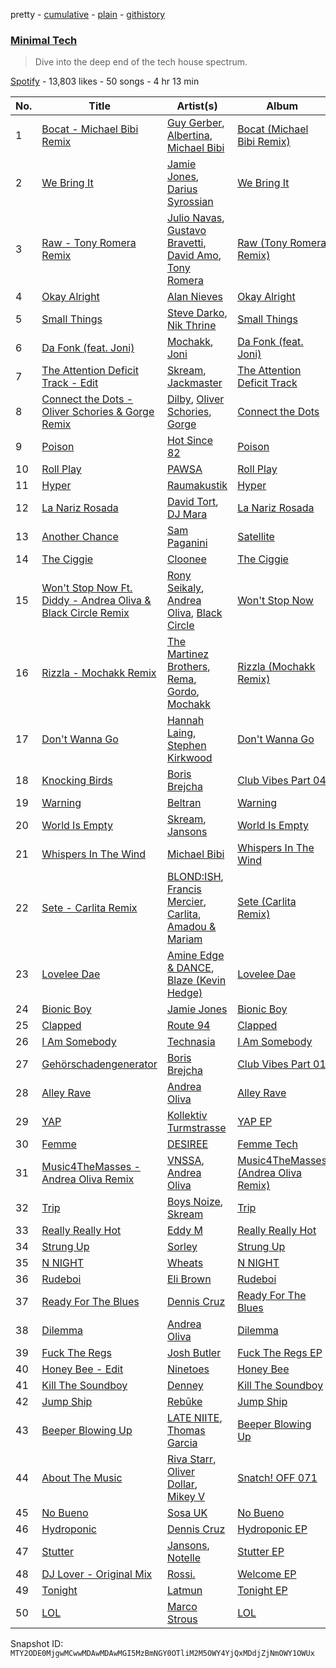 pretty - [cumulative](/playlists/cumulative/37i9dQZF1DWSI21IGRaeuC.md) - [plain](/playlists/plain/37i9dQZF1DWSI21IGRaeuC) - [githistory](https://github.githistory.xyz/mackorone/spotify-playlist-archive/blob/main/playlists/plain/37i9dQZF1DWSI21IGRaeuC)

### [Minimal Tech](https://open.spotify.com/playlist/37i9dQZF1DWSI21IGRaeuC)

> Dive into the deep end of the tech house spectrum.

[Spotify](https://open.spotify.com/user/spotify) - 13,803 likes - 50 songs - 4 hr 13 min

| No. | Title | Artist(s) | Album | Length |
|---|---|---|---|---|
| 1 | [Bocat \- Michael Bibi Remix](https://open.spotify.com/track/1pea4MX31SSMy0PeQsme33) | [Guy Gerber](https://open.spotify.com/artist/3bqBkAzdPwEDe1JUvb7ZeC), [Albertina](https://open.spotify.com/artist/5Xr5eX0ZFi76JHaRDGh8pq), [Michael Bibi](https://open.spotify.com/artist/4cvdQRyHmkSQSakUrW2oxv) | [Bocat \(Michael Bibi Remix\)](https://open.spotify.com/album/7eFCcNOJPqwfcHfdfygATF) | 6:07 |
| 2 | [We Bring It](https://open.spotify.com/track/4J7cSix3jYkSc6n76TgxEJ) | [Jamie Jones](https://open.spotify.com/artist/4admDxmnri5Zco0xYrJ0ji), [Darius Syrossian](https://open.spotify.com/artist/6PDUdAoMV9dMy0wOt09Rsf) | [We Bring It](https://open.spotify.com/album/4rKPPgUL5T28e6YPPsTz5Y) | 6:08 |
| 3 | [Raw \- Tony Romera Remix](https://open.spotify.com/track/7lxbCUxQXJRkPQ1eErYZd3) | [Julio Navas](https://open.spotify.com/artist/1xTuChuImQkqK7A0aGaZqr), [Gustavo Bravetti](https://open.spotify.com/artist/3COgt6jQqmGpT8vM79C7R9), [David Amo](https://open.spotify.com/artist/6hnD17Gw6ohwryCf3D2AwD), [Tony Romera](https://open.spotify.com/artist/7GQsOji7pfixzkLt63awo5) | [Raw \(Tony Romera Remix\)](https://open.spotify.com/album/05RVsgf3zkK6pcTHFmoNkZ) | 3:37 |
| 4 | [Okay Alright](https://open.spotify.com/track/4yqFS96Lf0ktp4oauOuWAN) | [Alan Nieves](https://open.spotify.com/artist/0gwCVstfKWPEMibFf3MnyG) | [Okay Alright](https://open.spotify.com/album/653heyRt50TTV4QNhIYLEv) | 6:08 |
| 5 | [Small Things](https://open.spotify.com/track/11fsAfyLE6m6j1Zay5hpvF) | [Steve Darko](https://open.spotify.com/artist/7h9yW5sJS4vddfJ8nBSpxP), [Nik Thrine](https://open.spotify.com/artist/0CCV0w2pytcnTSGanKFJxB) | [Small Things](https://open.spotify.com/album/69kWU5hSeKRyZkhsh5snWS) | 4:49 |
| 6 | [Da Fonk \(feat\. Joni\)](https://open.spotify.com/track/6ryPKHgiz6MSGJ1wYqn28b) | [Mochakk](https://open.spotify.com/artist/0rTh1tAdrEbdKZBTiiAQSo), [Joni](https://open.spotify.com/artist/6nZ4pcLtZYblB2ZwD7qvwe) | [Da Fonk \(feat\. Joni\)](https://open.spotify.com/album/5t3QAcFlAa6hB08H976naz) | 6:06 |
| 7 | [The Attention Deficit Track \- Edit](https://open.spotify.com/track/4Quui2la1NwpqLDXUgi5tm) | [Skream](https://open.spotify.com/artist/2jbP92oFLWqPqogflK1wlW), [Jackmaster](https://open.spotify.com/artist/1VQgvnkH9rOB2YkNr1ovuB) | [The Attention Deficit Track](https://open.spotify.com/album/20PFDRbltmy3mHCn7vPl2Y) | 3:48 |
| 8 | [Connect the Dots \- Oliver Schories & Gorge Remix](https://open.spotify.com/track/3FWy6mQGJt44v0YmLU6ieG) | [Dilby](https://open.spotify.com/artist/7gOIcm4Mhn5wiKDUt7vY36), [Oliver Schories](https://open.spotify.com/artist/0iTjLBepeGaLgZS18kxgRq), [Gorge](https://open.spotify.com/artist/6Y3FCZA50anf3ukg9O7ZLq) | [Connect the Dots](https://open.spotify.com/album/2h2On3mD6WD2TTgeVjJxSj) | 6:43 |
| 9 | [Poison](https://open.spotify.com/track/1MeYeeJV7BUmp3Kf0wEmQe) | [Hot Since 82](https://open.spotify.com/artist/1tRBmMtER4fGrzrt8O9VpS) | [Poison](https://open.spotify.com/album/6WONhOrTC1hMcjVSPuAcr6) | 3:26 |
| 10 | [Roll Play](https://open.spotify.com/track/4szwPQ7ajXpyqykjtv6RLE) | [PAWSA](https://open.spotify.com/artist/4E0HD2PMY8kQJIjlShrLUS) | [Roll Play](https://open.spotify.com/album/20pvV7NCcoCn9kPlCxOB1s) | 3:23 |
| 11 | [Hyper](https://open.spotify.com/track/39pclaQXwUGiwcA47Hk3QF) | [Raumakustik](https://open.spotify.com/artist/0DH2O8Nvb5KxMaI9jCZUqW) | [Hyper](https://open.spotify.com/album/1l0vbfG18jQVRTiYUdEad8) | 3:43 |
| 12 | [La Nariz Rosada](https://open.spotify.com/track/3do6W1ZZXTJJKtlykfJygL) | [David Tort](https://open.spotify.com/artist/7Mlrzwh665lRUOEV1ZWyWu), [DJ Mara](https://open.spotify.com/artist/1OUuxQNvF1uRYOtLgv9Ood) | [La Nariz Rosada](https://open.spotify.com/album/2tSCpX7cYOsbZc09ABcBVt) | 4:40 |
| 13 | [Another Chance](https://open.spotify.com/track/6FJ6lLkFCSVkXrm0Zbxfam) | [Sam Paganini](https://open.spotify.com/artist/50ZyjIaVHOy5Xt7FLJ7RZl) | [Satellite](https://open.spotify.com/album/1ZocCJ1c4V46xAAFJa7DIs) | 7:00 |
| 14 | [The Ciggie](https://open.spotify.com/track/1r8ZqfggYqW1R2JjiDGBQV) | [Cloonee](https://open.spotify.com/artist/7MdlXmq2HViAJWo9cf30sR) | [The Ciggie](https://open.spotify.com/album/5TijfininJwDUX6P1iSyf7) | 6:13 |
| 15 | [Won't Stop Now Ft\. Diddy \- Andrea Oliva & Black Circle Remix](https://open.spotify.com/track/2RcogvIEmlk7DoI1iDrySs) | [Rony Seikaly](https://open.spotify.com/artist/4AcGuUg7odrpcPUlrHGezB), [Andrea Oliva](https://open.spotify.com/artist/6oqv4rbOMlOZNOUoDFgBSp), [Black Circle](https://open.spotify.com/artist/3f9ttFig9YeqVKerYRPX1M) | [Won't Stop Now](https://open.spotify.com/album/0eLnugOAUou9oEHIsGWpDn) | 6:45 |
| 16 | [Rizzla \- Mochakk Remix](https://open.spotify.com/track/3pE6Hl7fH4sbjmF9p8gzb5) | [The Martinez Brothers](https://open.spotify.com/artist/7B1LLuCQk13H4Mb6CFBftU), [Rema](https://open.spotify.com/artist/46pWGuE3dSwY3bMMXGBvVS), [Gordo](https://open.spotify.com/artist/4Ge9GwmWnOQsohwPTrXyHc), [Mochakk](https://open.spotify.com/artist/0rTh1tAdrEbdKZBTiiAQSo) | [Rizzla \(Mochakk Remix\)](https://open.spotify.com/album/2blv3hfKbwCQubKJmCoNpw) | 5:21 |
| 17 | [Don't Wanna Go](https://open.spotify.com/track/7Egwrj96WlechP11rChGK9) | [Hannah Laing](https://open.spotify.com/artist/1QEd635szhierW6gzRiS1o), [Stephen Kirkwood](https://open.spotify.com/artist/2B3Vmzyhy4QFnY02UKyMi5) | [Don't Wanna Go](https://open.spotify.com/album/6Dp2Nw9Ukc2C5RyAfAziTp) | 3:00 |
| 18 | [Knocking Birds](https://open.spotify.com/track/13ITRaPyITlYNAuJHYG6H0) | [Boris Brejcha](https://open.spotify.com/artist/6caPJFLv1wesmM7gwK1ACy) | [Club Vibes Part 04](https://open.spotify.com/album/1a1VIF72alzsXubcQWH0QS) | 7:12 |
| 19 | [Warning](https://open.spotify.com/track/09fLcyru2xKfVPpN01dL0C) | [Beltran](https://open.spotify.com/artist/1jgSqmZTBltb5O2L7ErmEP) | [Warning](https://open.spotify.com/album/3y5fQAMQcXwch8hlHuhzwp) | 5:36 |
| 20 | [World Is Empty](https://open.spotify.com/track/5hj2rvMtaOkhrkAaPvqvL6) | [Skream](https://open.spotify.com/artist/2jbP92oFLWqPqogflK1wlW), [Jansons](https://open.spotify.com/artist/0gztzLIt9uRDJd4Jl9TSLY) | [World Is Empty](https://open.spotify.com/album/5cx3KsmqYxXUEm63MGODda) | 3:16 |
| 21 | [Whispers In The Wind](https://open.spotify.com/track/3QUVgi7fLRKQL5j0irl5jd) | [Michael Bibi](https://open.spotify.com/artist/4cvdQRyHmkSQSakUrW2oxv) | [Whispers In The Wind](https://open.spotify.com/album/6n13FWbhg1ILq1gZmuwT5f) | 6:08 |
| 22 | [Sete \- Carlita Remix](https://open.spotify.com/track/1N3bxA8qfSfaaPnsG3PGe0) | [BLOND:ISH](https://open.spotify.com/artist/6zsJjoCtL1WByG0VsuFWzR), [Francis Mercier](https://open.spotify.com/artist/44qAhQu52dYKcHOFQd3esf), [Carlita](https://open.spotify.com/artist/1GVbOnrND8b3eh2JZ4opw8), [Amadou & Mariam](https://open.spotify.com/artist/3KH7WsR2JZQ94Ik8SyabU6) | [Sete \(Carlita Remix\)](https://open.spotify.com/album/4SMYDx604fGDZsaRuMznWb) | 3:42 |
| 23 | [Lovelee Dae](https://open.spotify.com/track/6rHyMTHlEn0ukuL4XRhG7X) | [Amine Edge & DANCE](https://open.spotify.com/artist/7si9pFZZlPdZPeOclH9vgm), [Blaze \(Kevin Hedge\)](https://open.spotify.com/artist/5ALxJ1yIzIRB3NcmMftPOy) | [Lovelee Dae](https://open.spotify.com/album/4GUOfZ9RjMWnOjzRkkTZeg) | 6:22 |
| 24 | [Bionic Boy](https://open.spotify.com/track/7byloGFJ8lO5d7cCxFXOIh) | [Jamie Jones](https://open.spotify.com/artist/4admDxmnri5Zco0xYrJ0ji) | [Bionic Boy](https://open.spotify.com/album/3TZ40t04vfJ9MvEZcdoqsg) | 3:26 |
| 25 | [Clapped](https://open.spotify.com/track/3A3bj8h4iiWTEPYsOf9ZpN) | [Route 94](https://open.spotify.com/artist/1dgdvbogmctybPrGEcnYf6) | [Clapped](https://open.spotify.com/album/6Qv28Ae8yuSpPFio55nUxJ) | 3:30 |
| 26 | [I Am Somebody](https://open.spotify.com/track/75EaT3OH1MdJxKT1ZUsNK0) | [Technasia](https://open.spotify.com/artist/0rnKlPis7AQgoIe2NEVWa5) | [I Am Somebody](https://open.spotify.com/album/1G3BKcXKXfUaZ3qz8lNsWv) | 6:57 |
| 27 | [Gehörschadengenerator](https://open.spotify.com/track/3NfeXbPEafvsiPtwq5huQX) | [Boris Brejcha](https://open.spotify.com/artist/6caPJFLv1wesmM7gwK1ACy) | [Club Vibes Part 01](https://open.spotify.com/album/03zo0uqSccDlJjgWfUT5zk) | 8:38 |
| 28 | [Alley Rave](https://open.spotify.com/track/630fy1dTAKtfY1DJXLYyds) | [Andrea Oliva](https://open.spotify.com/artist/6oqv4rbOMlOZNOUoDFgBSp) | [Alley Rave](https://open.spotify.com/album/1yQU83J37P20ynvBDU31Cc) | 6:04 |
| 29 | [YAP](https://open.spotify.com/track/13HJKOxoj5k0XsBOAEdqAt) | [Kollektiv Turmstrasse](https://open.spotify.com/artist/1oXiuCd5F0DcnmXH5KaM6N) | [YAP EP](https://open.spotify.com/album/05R0wLkqu505xO4Jx40KVf) | 4:06 |
| 30 | [Femme](https://open.spotify.com/track/3w2wq54qcswAGDr9CgRymT) | [DESIREE](https://open.spotify.com/artist/6TZbLCcOCv1DJvN28x3FBa) | [Femme Tech](https://open.spotify.com/album/2pYtRpgha87XaijSIwUUbn) | 6:22 |
| 31 | [Music4TheMasses \- Andrea Oliva Remix](https://open.spotify.com/track/1q4SELBOdUcpYPvJp7iwDC) | [VNSSA](https://open.spotify.com/artist/6fjbZ7zQBYEy3kvB5JL5PM), [Andrea Oliva](https://open.spotify.com/artist/6oqv4rbOMlOZNOUoDFgBSp) | [Music4TheMasses \(Andrea Oliva Remix\)](https://open.spotify.com/album/3nfx8zp8LAUEQcYBpqdWh9) | 3:07 |
| 32 | [Trip](https://open.spotify.com/track/7GwDMfDBgPn29Tsq8NAtID) | [Boys Noize](https://open.spotify.com/artist/62k5LKMhymqlDNo2DWOvvv), [Skream](https://open.spotify.com/artist/2jbP92oFLWqPqogflK1wlW) | [Trip](https://open.spotify.com/album/1wxMJqso7xfb7IoGIzuz4B) | 3:43 |
| 33 | [Really Really Hot](https://open.spotify.com/track/21iSZnCRjz9ocvcX5yltFz) | [Eddy M](https://open.spotify.com/artist/0X2423nvaH92bYjYUKCYRI) | [Really Really Hot](https://open.spotify.com/album/59TTDWb62eoMJfe474JIFD) | 3:52 |
| 34 | [Strung Up](https://open.spotify.com/track/6vOr19HgqGzzCMv040ePVq) | [Sorley](https://open.spotify.com/artist/3apneou0OdagGBkXZxmpaj) | [Strung Up](https://open.spotify.com/album/66FblVKMFIsHhvIB6mRt5p) | 3:20 |
| 35 | [N NIGHT](https://open.spotify.com/track/72YERGjA9X5F6NuE4GLLmC) | [Wheats](https://open.spotify.com/artist/68O83ss9GHwRVDaJhpCQHF) | [N NIGHT](https://open.spotify.com/album/59dqu4xpSWOarQt4nh9sdg) | 7:34 |
| 36 | [Rudeboi](https://open.spotify.com/track/3oUkoGYPWVxt3NrohcoMHY) | [Eli Brown](https://open.spotify.com/artist/5lVNSw2GPci8kebrAQpZqU) | [Rudeboi](https://open.spotify.com/album/3aFcW1f1Deq9F7cwJDkbd5) | 3:01 |
| 37 | [Ready For The Blues](https://open.spotify.com/track/6BTaeh7bxG1O2Jk2mQCqXJ) | [Dennis Cruz](https://open.spotify.com/artist/27mWOSZjlpmtoqsRjRwQyu) | [Ready For The Blues](https://open.spotify.com/album/3J284h72wbaiRytMtO0qTL) | 5:00 |
| 38 | [Dilemma](https://open.spotify.com/track/3yGIQywO2T8BK6ANMTrjcs) | [Andrea Oliva](https://open.spotify.com/artist/6oqv4rbOMlOZNOUoDFgBSp) | [Dilemma](https://open.spotify.com/album/3Davr9dzq7S23vh9R7Fq2i) | 3:05 |
| 39 | [Fuck The Regs](https://open.spotify.com/track/3krO0tblKXMBuIsSg5Yijv) | [Josh Butler](https://open.spotify.com/artist/0EAlTKO2HfATH766bVH1rX) | [Fuck The Regs EP](https://open.spotify.com/album/4haBApGeAHHH11EPiHaghy) | 3:24 |
| 40 | [Honey Bee \- Edit](https://open.spotify.com/track/7KJwlAWtpbQzTGkJSrBbnk) | [Ninetoes](https://open.spotify.com/artist/5MP4PiGA5PNFrsVjtauFnC) | [Honey Bee](https://open.spotify.com/album/6Q5TXCW5VO7fc5pdR1PBtX) | 4:23 |
| 41 | [Kill The Soundboy](https://open.spotify.com/track/72AMbEMW0SGjL36DpLuYfY) | [Denney](https://open.spotify.com/artist/7vm3musYjzfqoMloVCEF7v) | [Kill The Soundboy](https://open.spotify.com/album/19yhnnzXMUkzctGGijNagH) | 6:44 |
| 42 | [Jump Ship](https://open.spotify.com/track/25jHZWxC5NFkaqT5Hb5uKS) | [Rebūke](https://open.spotify.com/artist/113reBz1jA6rVxbXl55mlj) | [Jump Ship](https://open.spotify.com/album/5f0oTxXSCY7PlFltoLUssp) | 6:21 |
| 43 | [Beeper Blowing Up](https://open.spotify.com/track/7DpmpRbrwVMrTWsLt3KVvw) | [LATE NIITE](https://open.spotify.com/artist/6zKFmriYB7K8UC54jtYCAS), [Thomas Garcia](https://open.spotify.com/artist/0pOf0CQbzWVo2rgrH9h0Rq) | [Beeper Blowing Up](https://open.spotify.com/album/5Jfs0kxETh6SAUNFrliOi0) | 3:38 |
| 44 | [About The Music](https://open.spotify.com/track/0Ph74XX0SkUkarkGgqJHnw) | [Riva Starr](https://open.spotify.com/artist/1TRFAJu3Cw64APToZaGk9D), [Oliver Dollar](https://open.spotify.com/artist/38Z7dMMVB0YYbKn4fDYNz3), [Mikey V](https://open.spotify.com/artist/5M6HuH4A69abqbnpT4IjQe) | [Snatch! OFF 071](https://open.spotify.com/album/1DVCoT2C4LRHfuTJj3qxjg) | 3:06 |
| 45 | [No Bueno](https://open.spotify.com/track/1BkVnW3EJByz6sbV8csgkL) | [Sosa UK](https://open.spotify.com/artist/3JlN0MeWVJq0vjvsvWCRZ5) | [No Bueno](https://open.spotify.com/album/5fTUKANhhWrTFBfDmNbLbe) | 5:50 |
| 46 | [Hydroponic](https://open.spotify.com/track/2DxIgWLfSqB8kfmPql4Hg8) | [Dennis Cruz](https://open.spotify.com/artist/27mWOSZjlpmtoqsRjRwQyu) | [Hydroponic EP](https://open.spotify.com/album/0wmLrDb6pibDQtAtWFvB4P) | 7:14 |
| 47 | [Stutter](https://open.spotify.com/track/1OTixnhGk8U4HleNJCNUg9) | [Jansons](https://open.spotify.com/artist/0gztzLIt9uRDJd4Jl9TSLY), [Notelle](https://open.spotify.com/artist/2QH237xSFhmfZJHrRulT7U) | [Stutter EP](https://open.spotify.com/album/6S3BbGBdXGll07mJj5i6UV) | 3:53 |
| 48 | [DJ Lover \- Original Mix](https://open.spotify.com/track/186UsZ2lMmYMwDA9UzQEfA) | [Rossi.](https://open.spotify.com/artist/7itMGcVGRKS43LcTQvJitf) | [Welcome EP](https://open.spotify.com/album/1dpQcHaazDFmLzLzz0VsEh) | 6:47 |
| 49 | [Tonight](https://open.spotify.com/track/2THIz1r6q9mdeR9NcwHM6X) | [Latmun](https://open.spotify.com/artist/2z9DWWfNONyl2nyy1GNSi0) | [Tonight EP](https://open.spotify.com/album/4cxn8FB1FyzCBrZlDeMN1Y) | 5:52 |
| 50 | [LOL](https://open.spotify.com/track/4UneXzywX6fsUZv4v4pflY) | [Marco Strous](https://open.spotify.com/artist/56HtyYJoZvYc5aVdqDd94i) | [LOL](https://open.spotify.com/album/5TnjkmrtNYmN4sURWdEGbX) | 5:21 |

Snapshot ID: `MTY2ODE0MjgwMCwwMDAwMDAwMGI5MzBmNGY0OTliM2M5OWY4YjQxMDdjZjNmOWY1OWUx`
